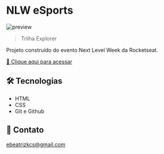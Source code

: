 # NLW eSports

![preview](./demonstracao/PreVisualizacao.png)

> Trilha Explorer

Projeto construído do evento Next Level Week da Rocketseat.

[🔗 Clique aqui para acessar](https://soubeatrizkaroline.github.io/NLW-eSports-Desafio-Explorer/)


## 🛠 Tecnologias

- HTML
- CSS
- Git e Github

## 💙 Contato

ebeatrizkcs@gmail.com
